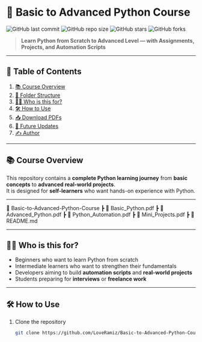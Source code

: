 # 🐍 Basic to Advanced Python Course

![GitHub last commit](https://img.shields.io/github/last-commit/LoveRamiz/Basic-to-Advanced-Python-Course?color=green&style=for-the-badge)
![GitHub repo size](https://img.shields.io/github/repo-size/LoveRamiz/Basic-to-Advanced-Python-Course?color=blue&style=for-the-badge)
![GitHub stars](https://img.shields.io/github/stars/LoveRamiz/Basic-to-Advanced-Python-Course?style=for-the-badge)
![GitHub forks](https://img.shields.io/github/forks/LoveRamiz/Basic-to-Advanced-Python-Course?style=for-the-badge)

> **Learn Python from Scratch to Advanced Level — with Assignments, Projects, and Automation Scripts**

---

## 📑 Table of Contents
1. [📚 Course Overview](#-course-overview)
2. [📂 Folder Structure](#-folder-structure)
3. [👨‍💻 Who is this for?](#-who-is-this-for)
4. [🛠 How to Use](#-how-to-use)
5. [📥 Download PDFs](#-download-pdfs)
6. [🚀 Future Updates](#-future-updates)
7. [✍️ Author](#-author)

---

## 📚 Course Overview
This repository contains a **complete Python learning journey** from **basic concepts** to **advanced real-world projects**.  
It is designed for **self-learners** who want hands-on experience with Python.

---
📁 Basic-to-Advanced-Python-Course
┣ 📜 Basic_Python.pdf
┣ 📜 Advanced_Python.pdf
┣ 📜 Python_Automation.pdf
┣ 📜 Mini_Projects.pdf
┣ 📄 README.md

---

## 👨‍💻 Who is this for?
- Beginners who want to learn Python from scratch
- Intermediate learners who want to strengthen their fundamentals
- Developers aiming to build **automation scripts** and **real-world projects**
- Students preparing for **interviews** or **freelance work**

---

## 🛠 How to Use
1. Clone the repository  
   ```bash
   git clone https://github.com/LoveRamiz/Basic-to-Advanced-Python-Course.git
